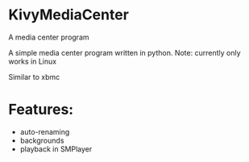 # KivyMediaCenter
A media center program

A simple media center program written in python.
Note: currently only works in Linux

Similar to xbmc

# Features:
- auto-renaming
- backgrounds
- playback in SMPlayer
